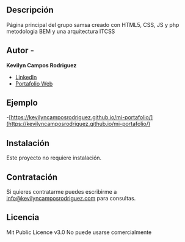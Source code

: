 ## Descripción
Página principal del grupo samsa creado con HTML5, CSS, JS y php metodologia BEM y una arquitectura ITCSS

## Autor - 
**Kevilyn Campos Rodriguez**

* [LinkedIn](www.linkedin.com/in/kevilyncamposrodriguez)
* [Portafolio Web](https://kevilyncamposrodriguez.com/)

## Ejemplo 
-[https://kevilyncamposrodriguez.github.io/mi-portafolio/](https://kevilyncamposrodriguez.github.io/mi-portafolio/)

## Instalación
Este proyecto no requiere instalación.

## Contratación
Si quieres contratarme puedes escribirme a info@kevilyncamposrodriguez.com para consultas.

## Licencia 
Mit Public Licence v3.0
No puede usarse comercialmente
